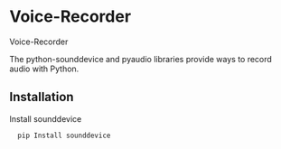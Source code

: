 # Voice-Recorder

Voice-Recorder

The python-sounddevice and pyaudio libraries provide ways to record audio with Python.







## Installation

Install sounddevice

```bash
  pip Install sounddevice
```
    
